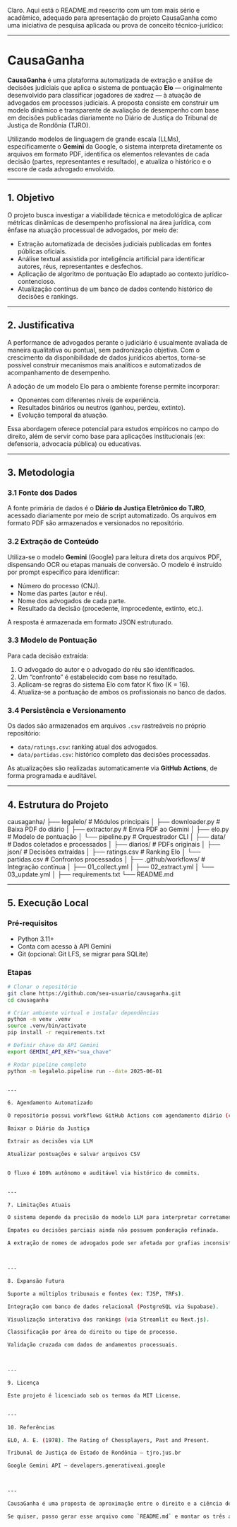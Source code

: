 Claro. Aqui está o README.md reescrito com um tom mais sério e acadêmico, adequado para apresentação do projeto CausaGanha como uma iniciativa de pesquisa aplicada ou prova de conceito técnico-jurídico:


---

# CausaGanha

**CausaGanha** é uma plataforma automatizada de extração e análise de decisões judiciais que aplica o sistema de pontuação **Elo** — originalmente desenvolvido para classificar jogadores de xadrez — à atuação de advogados em processos judiciais. A proposta consiste em construir um modelo dinâmico e transparente de avaliação de desempenho com base em decisões publicadas diariamente no Diário de Justiça do Tribunal de Justiça de Rondônia (TJRO).

Utilizando modelos de linguagem de grande escala (LLMs), especificamente o **Gemini** da Google, o sistema interpreta diretamente os arquivos em formato PDF, identifica os elementos relevantes de cada decisão (partes, representantes e resultado), e atualiza o histórico e o escore de cada advogado envolvido.

---

## 1. Objetivo

O projeto busca investigar a viabilidade técnica e metodológica de aplicar métricas dinâmicas de desempenho profissional na área jurídica, com ênfase na atuação processual de advogados, por meio de:

- Extração automatizada de decisões judiciais publicadas em fontes públicas oficiais.
- Análise textual assistida por inteligência artificial para identificar autores, réus, representantes e desfechos.
- Aplicação de algoritmo de pontuação Elo adaptado ao contexto jurídico-contencioso.
- Atualização contínua de um banco de dados contendo histórico de decisões e rankings.

---

## 2. Justificativa

A performance de advogados perante o judiciário é usualmente avaliada de maneira qualitativa ou pontual, sem padronização objetiva. Com o crescimento da disponibilidade de dados jurídicos abertos, torna-se possível construir mecanismos mais analíticos e automatizados de acompanhamento de desempenho.

A adoção de um modelo Elo para o ambiente forense permite incorporar:
- Oponentes com diferentes níveis de experiência.
- Resultados binários ou neutros (ganhou, perdeu, extinto).
- Evolução temporal da atuação.
  
Essa abordagem oferece potencial para estudos empíricos no campo do direito, além de servir como base para aplicações institucionais (ex: defensoria, advocacia pública) ou educativas.

---

## 3. Metodologia

### 3.1 Fonte dos Dados

A fonte primária de dados é o **Diário da Justiça Eletrônico do TJRO**, acessado diariamente por meio de script automatizado. Os arquivos em formato PDF são armazenados e versionados no repositório.

### 3.2 Extração de Conteúdo

Utiliza-se o modelo **Gemini** (Google) para leitura direta dos arquivos PDF, dispensando OCR ou etapas manuais de conversão. O modelo é instruído por prompt específico para identificar:

- Número do processo (CNJ).
- Nome das partes (autor e réu).
- Nome dos advogados de cada parte.
- Resultado da decisão (procedente, improcedente, extinto, etc.).

A resposta é armazenada em formato JSON estruturado.

### 3.3 Modelo de Pontuação

Para cada decisão extraída:

1. O advogado do autor e o advogado do réu são identificados.
2. Um “confronto” é estabelecido com base no resultado.
3. Aplicam-se regras do sistema Elo com fator K fixo (K = 16).
4. Atualiza-se a pontuação de ambos os profissionais no banco de dados.

### 3.4 Persistência e Versionamento

Os dados são armazenados em arquivos `.csv` rastreáveis no próprio repositório:

- `data/ratings.csv`: ranking atual dos advogados.
- `data/partidas.csv`: histórico completo das decisões processadas.

As atualizações são realizadas automaticamente via **GitHub Actions**, de forma programada e auditável.

---

## 4. Estrutura do Projeto

causaganha/ ├── legalelo/              # Módulos principais │   ├── downloader.py      # Baixa PDF do diário │   ├── extractor.py       # Envia PDF ao Gemini │   ├── elo.py             # Modelo de pontuação │   └── pipeline.py        # Orquestrador CLI │ ├── data/                  # Dados coletados e processados │   ├── diarios/           # PDFs originais │   ├── json/              # Decisões extraídas │   ├── ratings.csv        # Ranking Elo │   └── partidas.csv       # Confrontos processados │ ├── .github/workflows/     # Integração contínua │   ├── 01_collect.yml │   ├── 02_extract.yml │   └── 03_update.yml │ ├── requirements.txt └── README.md

---

## 5. Execução Local

### Pré-requisitos

- Python 3.11+
- Conta com acesso à API Gemini
- Git (opcional: Git LFS, se migrar para SQLite)

### Etapas

```bash
# Clonar o repositório
git clone https://github.com/seu-usuario/causaganha.git
cd causaganha

# Criar ambiente virtual e instalar dependências
python -m venv .venv
source .venv/bin/activate
pip install -r requirements.txt

# Definir chave da API Gemini
export GEMINI_API_KEY="sua_chave"

# Rodar pipeline completo
python -m legalelo.pipeline run --date 2025-06-01


---

6. Agendamento Automatizado

O repositório possui workflows GitHub Actions com agendamento diário (cron) para:

Baixar o Diário da Justiça

Extrair as decisões via LLM

Atualizar pontuações e salvar arquivos CSV


O fluxo é 100% autônomo e auditável via histórico de commits.


---

7. Limitações Atuais

O sistema depende da precisão do modelo LLM para interpretar corretamente os PDFs (pode haver ruído).

Empates ou decisões parciais ainda não possuem ponderação refinada.

A extração de nomes de advogados pode ser afetada por grafias inconsistentes ou ausência de registro.



---

8. Expansão Futura

Suporte a múltiplos tribunais e fontes (ex: TJSP, TRFs).

Integração com banco de dados relacional (PostgreSQL via Supabase).

Visualização interativa dos rankings (via Streamlit ou Next.js).

Classificação por área do direito ou tipo de processo.

Validação cruzada com dados de andamentos processuais.



---

9. Licença

Este projeto é licenciado sob os termos da MIT License.


---

10. Referências

ELO, A. E. (1978). The Rating of Chessplayers, Past and Present.

Tribunal de Justiça do Estado de Rondônia – tjro.jus.br

Google Gemini API – developers.generativeai.google



---

CausaGanha é uma proposta de aproximação entre o direito e a ciência de dados, com o objetivo de fomentar novas formas de análise empírica da atuação processual. O projeto está aberto à colaboração e feedback da comunidade jurídica, técnica e acadêmica.

Se quiser, posso gerar esse arquivo como `README.md` e montar os três arquivos iniciais do projeto em um repositório para começar. Deseja isso?

